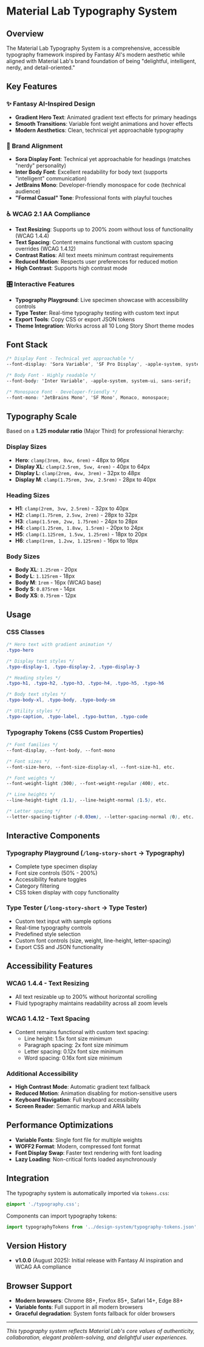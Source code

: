 # Material Lab Typography System

## Overview

The Material Lab Typography System is a comprehensive, accessible typography framework inspired by Fantasy AI's modern aesthetic while aligned with Material Lab's brand foundation of being "delightful, intelligent, nerdy, and detail-oriented."

## Key Features

### ✨ Fantasy AI-Inspired Design
- **Gradient Hero Text**: Animated gradient text effects for primary headings
- **Smooth Transitions**: Variable font weight animations and hover effects
- **Modern Aesthetics**: Clean, technical yet approachable typography

### 🎯 Brand Alignment
- **Sora Display Font**: Technical yet approachable for headings (matches "nerdy" personality)  
- **Inter Body Font**: Excellent readability for body text (supports "intelligent" communication)
- **JetBrains Mono**: Developer-friendly monospace for code (technical audience)
- **"Formal Casual" Tone**: Professional fonts with playful touches

### ♿ WCAG 2.1 AA Compliance
- **Text Resizing**: Supports up to 200% zoom without loss of functionality (WCAG 1.4.4)
- **Text Spacing**: Content remains functional with custom spacing overrides (WCAG 1.4.12)
- **Contrast Ratios**: All text meets minimum contrast requirements
- **Reduced Motion**: Respects user preferences for reduced motion
- **High Contrast**: Supports high contrast mode

### 🎛️ Interactive Features
- **Typography Playground**: Live specimen showcase with accessibility controls
- **Type Tester**: Real-time typography testing with custom text input
- **Export Tools**: Copy CSS or export JSON tokens
- **Theme Integration**: Works across all 10 Long Story Short theme modes

## Font Stack

```css
/* Display Font - Technical yet approachable */
--font-display: 'Sora Variable', 'SF Pro Display', -apple-system, system-ui, sans-serif;

/* Body Font - Highly readable */
--font-body: 'Inter Variable', -apple-system, system-ui, sans-serif;  

/* Monospace Font - Developer-friendly */
--font-mono: 'JetBrains Mono', 'SF Mono', Monaco, monospace;
```

## Typography Scale

Based on a **1.25 modular ratio** (Major Third) for professional hierarchy:

### Display Sizes
- **Hero**: `clamp(3rem, 8vw, 6rem)` - 48px to 96px
- **Display XL**: `clamp(2.5rem, 5vw, 4rem)` - 40px to 64px  
- **Display L**: `clamp(2rem, 4vw, 3rem)` - 32px to 48px
- **Display M**: `clamp(1.75rem, 3vw, 2.5rem)` - 28px to 40px

### Heading Sizes
- **H1**: `clamp(2rem, 3vw, 2.5rem)` - 32px to 40px
- **H2**: `clamp(1.75rem, 2.5vw, 2rem)` - 28px to 32px
- **H3**: `clamp(1.5rem, 2vw, 1.75rem)` - 24px to 28px
- **H4**: `clamp(1.25rem, 1.8vw, 1.5rem)` - 20px to 24px
- **H5**: `clamp(1.125rem, 1.5vw, 1.25rem)` - 18px to 20px
- **H6**: `clamp(1rem, 1.2vw, 1.125rem)` - 16px to 18px

### Body Sizes
- **Body XL**: `1.25rem` - 20px
- **Body L**: `1.125rem` - 18px
- **Body M**: `1rem` - 16px (WCAG base)
- **Body S**: `0.875rem` - 14px
- **Body XS**: `0.75rem` - 12px

## Usage

### CSS Classes

```css
/* Hero text with gradient animation */
.typo-hero

/* Display text styles */
.typo-display-1, .typo-display-2, .typo-display-3

/* Heading styles */
.typo-h1, .typo-h2, .typo-h3, .typo-h4, .typo-h5, .typo-h6

/* Body text styles */  
.typo-body-xl, .typo-body, .typo-body-sm

/* Utility styles */
.typo-caption, .typo-label, .typo-button, .typo-code
```

### Typography Tokens (CSS Custom Properties)

```css
/* Font families */
--font-display, --font-body, --font-mono

/* Font sizes */
--font-size-hero, --font-size-display-xl, --font-size-h1, etc.

/* Font weights */
--font-weight-light (300), --font-weight-regular (400), etc.

/* Line heights */ 
--line-height-tight (1.1), --line-height-normal (1.5), etc.

/* Letter spacing */
--letter-spacing-tighter (-0.03em), --letter-spacing-normal (0), etc.
```

## Interactive Components

### Typography Playground (`/long-story-short` → Typography)
- Complete type specimen display
- Font size controls (50% - 200%)
- Accessibility feature toggles
- Category filtering
- CSS token display with copy functionality

### Type Tester (`/long-story-short` → Type Tester)  
- Custom text input with sample options
- Real-time typography controls
- Predefined style selection
- Custom font controls (size, weight, line-height, letter-spacing)
- Export CSS and JSON functionality

## Accessibility Features

### WCAG 1.4.4 - Text Resizing
- All text resizable up to 200% without horizontal scrolling
- Fluid typography maintains readability across all zoom levels

### WCAG 1.4.12 - Text Spacing
- Content remains functional with custom text spacing:
  - Line height: 1.5x font size minimum
  - Paragraph spacing: 2x font size minimum  
  - Letter spacing: 0.12x font size minimum
  - Word spacing: 0.16x font size minimum

### Additional Accessibility
- **High Contrast Mode**: Automatic gradient text fallback
- **Reduced Motion**: Animation disabling for motion-sensitive users
- **Keyboard Navigation**: Full keyboard accessibility
- **Screen Reader**: Semantic markup and ARIA labels

## Performance Optimizations

- **Variable Fonts**: Single font file for multiple weights
- **WOFF2 Format**: Modern, compressed font format
- **Font Display Swap**: Faster text rendering with font loading
- **Lazy Loading**: Non-critical fonts loaded asynchronously

## Integration

The typography system is automatically imported via `tokens.css`:

```css
@import './typography.css';
```

Components can import typography tokens:

```typescript
import typographyTokens from '../design-system/typography-tokens.json';
```

## Version History

- **v1.0.0** (August 2025): Initial release with Fantasy AI inspiration and WCAG AA compliance

## Browser Support

- **Modern browsers**: Chrome 88+, Firefox 85+, Safari 14+, Edge 88+
- **Variable fonts**: Full support in all modern browsers
- **Graceful degradation**: System fonts fallback for older browsers

---

*This typography system reflects Material Lab's core values of authenticity, collaboration, elegant problem-solving, and delightful user experiences.*